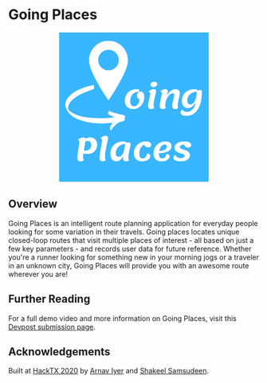 # Going Places

<p align="center">
  <img width="300" height="300" src="public/images/logo.png">
</p>

## Overview
Going Places is an intelligent route planning application for everyday people looking for some variation in their travels. Going places locates unique closed-loop routes that visit multiple places of interest - all based on just a few key parameters - and records user data for future reference. Whether you're a runner looking for something new in your morning jogs or a traveler in an unknown city, Going Places will provide you with an awesome route wherever you are!

## Further Reading
For a full demo video and more information on Going Places, visit this [Devpost submission page](https://devpost.com/software/going-places).

## Acknowledgements
Built at [HackTX 2020]() by [Arnav Iyer](https://github.com/ArnavIyer) and [Shakeel Samsudeen](https://github.com/shakeelsamsu/).